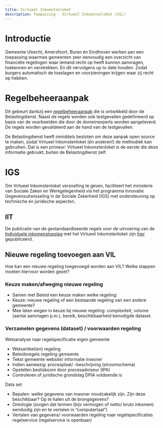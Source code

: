 ```yaml
---
title: Virtueel Inkomstenloket
description: Toepassing - Virtueel Inkomstenloket (VIL)
---
```


# Introductie

Gemeente Utrecht, Amersfoort, Buren én Eindhoven werken aan een toepassing waarmee gemeenten zeer eenvoudig een overzicht van financiële regelingen waar iemand recht op heeft kunnen aanvragen, toekennen en verstrekken. En dit vervolgens up to date houden. Zodat burgers automatisch de toeslagen en voorzieningen krijgen waar zij recht op hebben.

# Regelbeheeraanpak

Dit gebeurt dankzij een [regelbeheeraanpak](../methods/01-Regelspraak.md) die is ontwikkeld door de Belastingdienst. Naast de regels worden ook testgevallen gedefinieerd op basis van de voorbeelden die door de domeinexperts worden aangeleverd. De regels worden gevalideerd aan de hand van de testgevallen.

De Belastingdienst heeft inmiddels besloten om deze aanpak open source te maken, zodat Virtueel Inkomstenloket (én anderen!) de methodiek kan gebruiken. Dat is een primeur: Virtueel Inkomstenloket is de eerste die deze informatie gebruikt, buiten de Belastingdienst zelf.

# IGS

Om Virtueel Inkomstenloket versnelling te geven, faciliteert het ministerie van Sociale Zaken en Werkgelegenheid via het programma Innovatie Gegevensuitwisseling in de Sociale Zekerheid (IGS) met ondersteuning op technische en juridische aspecten.

## IIT

De publicatie van de gestandaardiseerde regels voor de uitvoering van de [Individuele inkomenstoeslag](https://pki.utrecht.nl/Loket/product/0c17f7cd409dc999eb351883a138ca3d) met het Virtueel Inkomstenloket zijn [hier](https://regels.dexcat.nl/dataset/regelgroep-uit-te-keren-individuele-inkomenstoeslag) gepubliceerd.

## Nieuwe regeling toevoegen aan VIL

Hoe kan een nieuwe regeling toegevoegd worden aan VIL? Welke stappen moeten hiervoor worden gezet?

### Keuze maken/afweging nieuwe regeling
- Samen met Beleid een keuze maken welke regeling:
- Keuze: nieuwe regeling of een bestaande regeling van een andere gemeente?
- Mee laten wegen in keuze bij nieuwe regeling: complexiteit, volume (aantal aanvragen p.m.), bereik, beschikbaarheid benodigde dataset.

### Verzamelen gegevens (dataset) / voorwaarden regeling
Wetsanalyse naar regelspecificatie eigen gemeente
- Wetsartikel(en) regeling
- Beleidsregels regeling gemeente
- Tekst gemeente website/ informatie inwoner
- Indien aanwezig: procesplaat/ -beschrijving (stroomschema)
- Opstellen beslisboom door procesadviseur (IPA)
- Controleren of juridische grondslag DPIA voldoende is

Data set
- Bepalen: welke gegevens van inwoner noodzakelijk zijn. Zijn deze beschikbaar? Op te halen uit de brongegevens?
- Ontologie (zorgen dat termen (bijv vermogen of netto/ bruto inkomen) eenduidig zijn en te vertalen in “computertaal”)
- Vertalen van gegevens/ voorwaarden regeling naar regelspecificaties regelservice (regelservice is openbaar)

